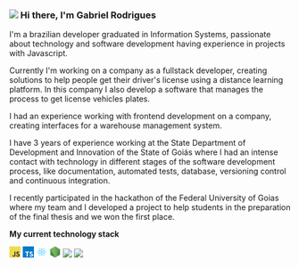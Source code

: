 ### <img height="20" src="https://raw.githubusercontent.com/MartinHeinz/MartinHeinz/master/wave.gif"> Hi there, I'm Gabriel Rodrigues 

I'm a brazilian developer graduated in Information Systems, passionate about technology and software development having experience in projects with Javascript.

Currently I'm working on a company as a fullstack developer, creating solutions to help people get their driver's license using a distance learning platform. In this company I also develop a software that manages the process to get license vehicles plates.

I had an experience working with frontend development on a company, creating interfaces for a warehouse management system.

I have 3 years of experience working at the State Department of Development and Innovation of the State of Goiás where I had an intense contact with technology in different stages of the software development process, like documentation, automated tests, database, versioning control and continuous integration. 

I recently participated in the hackathon of the Federal University of Goias where my team and I developed a project to help students in the preparation of the final thesis and we won the first place.


**My current technology stack**

<code><img height="20" src="https://raw.githubusercontent.com/github/explore/80688e429a7d4ef2fca1e82350fe8e3517d3494d/topics/javascript/javascript.png"></code>
<code><img height="20" src="https://raw.githubusercontent.com/github/explore/80688e429a7d4ef2fca1e82350fe8e3517d3494d/topics/typescript/typescript.png"></code>
<code><img height="20" src="https://raw.githubusercontent.com/github/explore/80688e429a7d4ef2fca1e82350fe8e3517d3494d/topics/react/react.png"></code>
<code><img height="20" src="https://raw.githubusercontent.com/github/explore/80688e429a7d4ef2fca1e82350fe8e3517d3494d/topics/nodejs/nodejs.png"></code>
<code><img height="20" src="https://avatars.githubusercontent.com/u/28507035?s=200&v=4"></code>
<code><img height="20" src="https://avatars.githubusercontent.com/u/3591786?s=200&v=4"></code>
